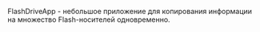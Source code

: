 FlashDriveApp - небольшое приложение для копирования информации на множество Flash-носителей одновременно.
